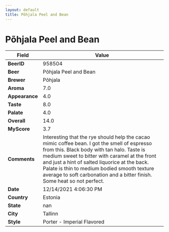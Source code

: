 ```yaml
---
layout: default
title: Põhjala Peel and Bean
---
```


# Põhjala Peel and Bean

| Field         | Value     |
|---------------|-----------|
| **BeerID** | 958504 |
| **Beer** | Põhjala Peel and Bean |
| **Brewer** | Põhjala |
| **Aroma** | 7.0 |
| **Appearance** | 4.0 |
| **Taste** | 8.0 |
| **Palate** | 4.0 |
| **Overall** | 14.0 |
| **MyScore** | 3.7 |
| **Comments** | Interesting that the rye should help the cacao mimic coffee bean. I got the smell of espresso from this. Black body with tan halo. Taste is medium sweet to bitter with caramel at the front and just a hint of salted liquorice at the back. Palate is thin to medium bodied smooth texture average to soft carbonation and a bitter finish. Some heat so not perfect. |
| **Date** | 12/14/2021 4:06:30 PM |
| **Country** | Estonia |
| **State** | nan |
| **City** | Tallinn |
| **Style** | Porter - Imperial Flavored |
